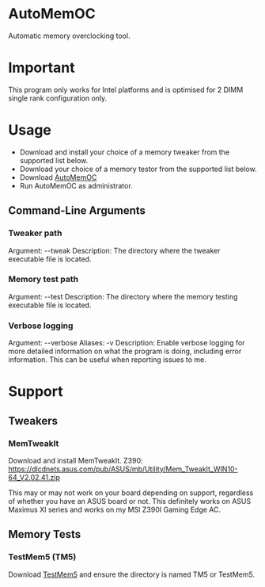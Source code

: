 # AutoMemOC
Automatic memory overclocking tool.

# Important
This program only works for Intel platforms and is optimised for 2 DIMM single rank configuration only.

# Usage
* Download and install your choice of a memory tweaker from the supported list below.
* Download your choice of a memory testor from the supported list below.
* Download [AutoMemOC](https://github.com/KingFaris10/AutoMemOC/releases)
* Run AutoMemOC as administrator.

## Command-Line Arguments
### Tweaker path
Argument: --tweak <path>
Description: The directory where the tweaker executable file is located.

### Memory test path
Argument: --test <path>
Description: The directory where the memory testing executable file is located.

### Verbose logging
Argument: --verbose
Aliases: -v
Description: Enable verbose logging for more detailed information on what the program is doing, including error information. This can be useful when reporting issues to me.

# Support
## Tweakers
### MemTweakIt
Download and install MemTweakIt.
Z390: https://dlcdnets.asus.com/pub/ASUS/mb/Utility/Mem_TweakIt_WIN10-64_V2.02.41.zip

This may or may not work on your board depending on support, regardless of whether you have an ASUS board or not. This definitely works on ASUS Maximus XI series and works on my MSI Z390I Gaming Edge AC.

## Memory Tests
### TestMem5 (TM5)
Download [TestMem5](https://hcidesign.com/memtest/download.html) and ensure the directory is named TM5 or TestMem5.
